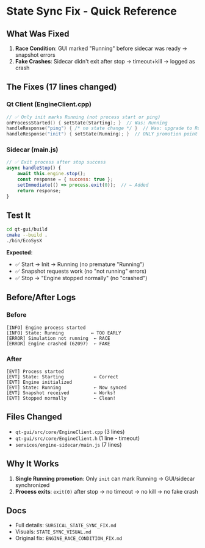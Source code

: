 # State Sync Fix - Quick Reference

## What Was Fixed
1. **Race Condition**: GUI marked "Running" before sidecar was ready → snapshot errors
2. **Fake Crashes**: Sidecar didn't exit after stop → timeout+kill → logged as crash

## The Fixes (17 lines changed)

### Qt Client (EngineClient.cpp)
```cpp
// ✅ Only init marks Running (not process start or ping)
onProcessStarted() { setState(Starting); }  // Was: Running
handleResponse("ping") { /* no state change */ }  // Was: upgrade to Running
handleResponse("init") { setState(Running); }  // ONLY promotion point
```

### Sidecar (main.js)
```javascript
// ✅ Exit process after stop success
async handleStop() {
    await this.engine.stop();
    const response = { success: true };
    setImmediate(() => process.exit(0));  // ← Added
    return response;
}
```

## Test It
```bash
cd qt-gui/build
cmake --build .
./bin/EcoSysX
```

**Expected**:
- ✅ Start → Init → Running (no premature "Running")
- ✅ Snapshot requests work (no "not running" errors)
- ✅ Stop → "Engine stopped normally" (no "crashed")

## Before/After Logs

### Before
```
[INFO] Engine process started
[INFO] State: Running          ← TOO EARLY
[ERROR] Simulation not running  ← RACE
[ERROR] Engine crashed (62097)  ← FAKE
```

### After
```
[EVT] Process started
[EVT] State: Starting           ← Correct
[EVT] Engine initialized
[EVT] State: Running            ← Now synced
[EVT] Snapshot received         ← Works!
[EVT] Stopped normally          ← Clean!
```

## Files Changed
- `qt-gui/src/core/EngineClient.cpp` (3 lines)
- `qt-gui/src/core/EngineClient.h` (1 line - timeout)
- `services/engine-sidecar/main.js` (7 lines)

## Why It Works
1. **Single Running promotion**: Only `init` can mark Running → GUI/sidecar synchronized
2. **Process exits**: `exit(0)` after stop → no timeout → no kill → no fake crash

## Docs
- Full details: `SURGICAL_STATE_SYNC_FIX.md`
- Visuals: `STATE_SYNC_VISUAL.md`
- Original fix: `ENGINE_RACE_CONDITION_FIX.md`
